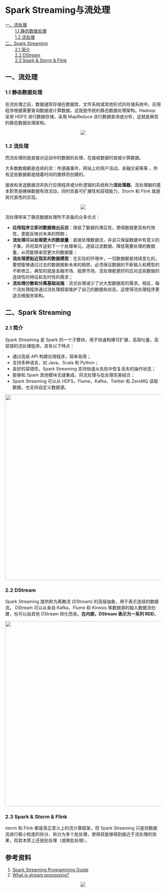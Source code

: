 # Spark Streaming与流处理

<nav>
<a href="#一流处理">一、流处理</a><br/>
&nbsp;&nbsp;&nbsp;&nbsp;&nbsp;&nbsp;&nbsp;&nbsp;<a href="#11-静态数据处理">1.1 静态数据处理</a><br/>
&nbsp;&nbsp;&nbsp;&nbsp;&nbsp;&nbsp;&nbsp;&nbsp;<a href="#12-流处理">1.2 流处理</a><br/>
<a href="#二Spark-Streaming">二、Spark Streaming</a><br/>
&nbsp;&nbsp;&nbsp;&nbsp;&nbsp;&nbsp;&nbsp;&nbsp;<a href="#21-简介">2.1 简介</a><br/>
&nbsp;&nbsp;&nbsp;&nbsp;&nbsp;&nbsp;&nbsp;&nbsp;<a href="#22-DStream">2.2 DStream</a><br/>
&nbsp;&nbsp;&nbsp;&nbsp;&nbsp;&nbsp;&nbsp;&nbsp;<a href="#23-Spark--Storm--Flink">2.3 Spark & Storm & Flink</a><br/>
</nav>

## 一、流处理

### 1.1 静态数据处理

在流处理之前，数据通常存储在数据库，文件系统或其他形式的存储系统中。应用程序根据需要查询数据或计算数据。这就是传统的静态数据处理架构。Hadoop 采用 HDFS 进行数据存储，采用 MapReduce 进行数据查询或分析，这就是典型的静态数据处理架构。

<div align="center"> <img  src="https://github.com/heibaiying/BigData-Notes/raw/master/pictures/01_data_at_rest_infrastructure.png"/> </div>



### 1.2 流处理

而流处理则是直接对运动中的数据的处理，在接收数据时直接计算数据。

大多数数据都是连续的流：传感器事件，网站上的用户活动，金融交易等等 ，所有这些数据都是随着时间的推移而创建的。

接收和发送数据流并执行应用程序或分析逻辑的系统称为**流处理器**。流处理器的基本职责是确保数据有效流动，同时具备可扩展性和容错能力，Storm 和 Flink 就是其代表性的实现。

<div align="center"> <img  src="https://github.com/heibaiying/BigData-Notes/raw/master/pictures/02_stream_processing_infrastructure.png"/> </div>



流处理带来了静态数据处理所不具备的众多优点：

 

- **应用程序立即对数据做出反应**：降低了数据的滞后性，使得数据更具有时效性，更能反映对未来的预期；
- **流处理可以处理更大的数据量**：直接处理数据流，并且只保留数据中有意义的子集，并将其传送到下一个处理单元，逐级过滤数据，降低需要处理的数据量，从而能够承受更大的数据量；
- **流处理更贴近现实的数据模型**：在实际的环境中，一切数据都是持续变化的，要想能够通过过去的数据推断未来的趋势，必须保证数据的不断输入和模型的不断修正，典型的就是金融市场、股票市场，流处理能更好的应对这些数据的连续性的特征和及时性的需求；
- **流处理分散和分离基础设施**：流式处理减少了对大型数据库的需求。相反，每个流处理程序通过流处理框架维护了自己的数据和状态，这使得流处理程序更适合微服务架构。



## 二、Spark Streaming

### 2.1 简介

Spark Streaming 是 Spark 的一个子模块，用于快速构建可扩展，高吞吐量，高容错的流处理程序。具有以下特点：

+ 通过高级 API 构建应用程序，简单易用；
+ 支持多种语言，如 Java，Scala 和 Python；
+ 良好的容错性，Spark Streaming 支持快速从失败中恢复丢失的操作状态；
+ 能够和 Spark 其他模块无缝集成，将流处理与批处理完美结合；
+ Spark Streaming 可以从 HDFS，Flume，Kafka，Twitter 和 ZeroMQ 读取数据，也支持自定义数据源。

<div align="center"> <img width="600px" src="https://github.com/heibaiying/BigData-Notes/raw/master/pictures/spark-streaming-arch.png"/> </div>

### 2.2 DStream

Spark Streaming 提供称为离散流 (DStream) 的高级抽象，用于表示连续的数据流。 DStream 可以从来自 Kafka，Flume 和 Kinesis 等数据源的输入数据流创建，也可以由其他 DStream 转化而来。**在内部，DStream 表示为一系列 RDD**。

<div align="center"> <img width="600px"   src="https://github.com/heibaiying/BigData-Notes/raw/master/pictures/spark-streaming-flow.png"/> </div>



### 2.3 Spark & Storm & Flink

storm 和 Flink 都是真正意义上的流计算框架，但 Spark Streaming 只是将数据流进行极小粒度的拆分，拆分为多个批处理，使得其能够得到接近于流处理的效果，但其本质上还是批处理（或微批处理）。





## 参考资料

1. [Spark Streaming Programming Guide](https://spark.apache.org/docs/latest/streaming-programming-guide.html)
2. [What is stream processing?](https://www.ververica.com/what-is-stream-processing)


<div align="center"> <img  src="https://github.com/heibaiying/BigData-Notes/raw/master/pictures/weixin-desc.png"/> </div>